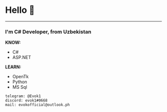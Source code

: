 # Hello 👋
* * *
### I'm C# Developer, from Uzbekistan           
**KNOW:**
- C#
- ASP.NET

**LEARN:**
- OpenTk
- Python
- MS Sql



`telegram: @Evok1`  
`discord: evok1#0668`  
`mail: evokofficial@outlook.ph`  



<!--
**Evook1/Evook1** is a ✨ _special_ ✨ repository because its `README.md` (this file) appears on your GitHub profile.

Here are some ideas to get you started:
-   📫 How to reach me **[evokofficial@outlook.ph](mailto:evokofficial@outlook.ph)**
- 🔭 I’m currently working on ...
- 🌱 I’m currently learning ...
- 👯 I’m looking to collaborate on ...
- 🤔 I’m looking for help with ...
- 💬 Ask me about ...
- 📫 How to reach me: ...
- 😄 Pronouns: ...
- ⚡ Fun fact: ...
-->

